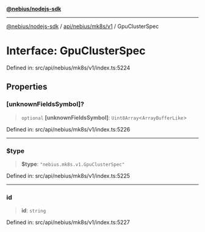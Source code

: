 [**@nebius/nodejs-sdk**](../../../../../README.md)

---

[@nebius/nodejs-sdk](../../../../../README.md) / [api/nebius/mk8s/v1](../README.md) / GpuClusterSpec

# Interface: GpuClusterSpec

Defined in: src/api/nebius/mk8s/v1/index.ts:5224

## Properties

### \[unknownFieldsSymbol\]?

> `optional` **\[unknownFieldsSymbol\]**: `Uint8Array`\<`ArrayBufferLike`\>

Defined in: src/api/nebius/mk8s/v1/index.ts:5226

---

### $type

> **$type**: `"nebius.mk8s.v1.GpuClusterSpec"`

Defined in: src/api/nebius/mk8s/v1/index.ts:5225

---

### id

> **id**: `string`

Defined in: src/api/nebius/mk8s/v1/index.ts:5227
